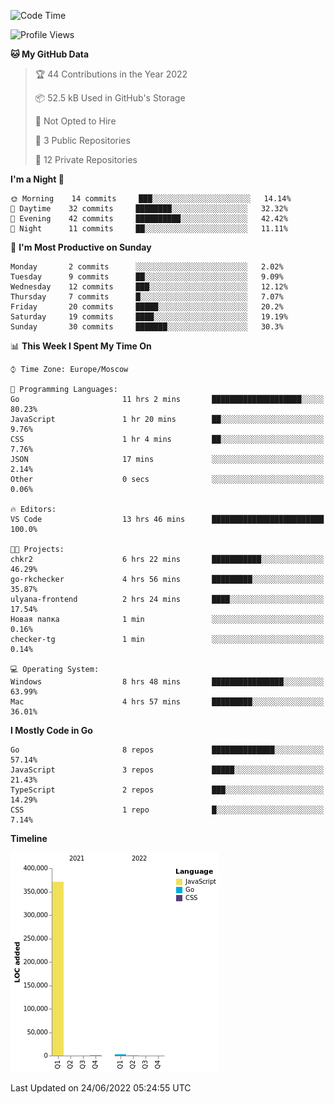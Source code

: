 <!--START_SECTION:waka-->
![Code Time](http://img.shields.io/badge/Code%20Time-354%20hrs%2022%20mins-blue)

![Profile Views](http://img.shields.io/badge/Profile%20Views-0-blue)

**🐱 My GitHub Data** 

> 🏆 44 Contributions in the Year 2022
 > 
> 📦 52.5 kB Used in GitHub's Storage 
 > 
> 🚫 Not Opted to Hire
 > 
> 📜 3 Public Repositories 
 > 
> 🔑 12 Private Repositories  
 > 
**I'm a Night 🦉** 

```text
🌞 Morning    14 commits     ███░░░░░░░░░░░░░░░░░░░░░░   14.14% 
🌆 Daytime    32 commits     ████████░░░░░░░░░░░░░░░░░   32.32% 
🌃 Evening    42 commits     ██████████░░░░░░░░░░░░░░░   42.42% 
🌙 Night      11 commits     ██░░░░░░░░░░░░░░░░░░░░░░░   11.11%

```
📅 **I'm Most Productive on Sunday** 

```text
Monday       2 commits      ░░░░░░░░░░░░░░░░░░░░░░░░░   2.02% 
Tuesday      9 commits      ██░░░░░░░░░░░░░░░░░░░░░░░   9.09% 
Wednesday    12 commits     ███░░░░░░░░░░░░░░░░░░░░░░   12.12% 
Thursday     7 commits      █░░░░░░░░░░░░░░░░░░░░░░░░   7.07% 
Friday       20 commits     █████░░░░░░░░░░░░░░░░░░░░   20.2% 
Saturday     19 commits     ████░░░░░░░░░░░░░░░░░░░░░   19.19% 
Sunday       30 commits     ███████░░░░░░░░░░░░░░░░░░   30.3%

```


📊 **This Week I Spent My Time On** 

```text
⌚︎ Time Zone: Europe/Moscow

💬 Programming Languages: 
Go                       11 hrs 2 mins       ████████████████████░░░░░   80.23% 
JavaScript               1 hr 20 mins        ██░░░░░░░░░░░░░░░░░░░░░░░   9.76% 
CSS                      1 hr 4 mins         ██░░░░░░░░░░░░░░░░░░░░░░░   7.76% 
JSON                     17 mins             ░░░░░░░░░░░░░░░░░░░░░░░░░   2.14% 
Other                    0 secs              ░░░░░░░░░░░░░░░░░░░░░░░░░   0.06%

🔥 Editors: 
VS Code                  13 hrs 46 mins      █████████████████████████   100.0%

🐱‍💻 Projects: 
chkr2                    6 hrs 22 mins       ███████████░░░░░░░░░░░░░░   46.29% 
go-rkchecker             4 hrs 56 mins       █████████░░░░░░░░░░░░░░░░   35.87% 
ulyana-frontend          2 hrs 24 mins       ████░░░░░░░░░░░░░░░░░░░░░   17.54% 
Новая папка              1 min               ░░░░░░░░░░░░░░░░░░░░░░░░░   0.16% 
checker-tg               1 min               ░░░░░░░░░░░░░░░░░░░░░░░░░   0.14%

💻 Operating System: 
Windows                  8 hrs 48 mins       ████████████████░░░░░░░░░   63.99% 
Mac                      4 hrs 57 mins       █████████░░░░░░░░░░░░░░░░   36.01%

```

**I Mostly Code in Go** 

```text
Go                       8 repos             ██████████████░░░░░░░░░░░   57.14% 
JavaScript               3 repos             █████░░░░░░░░░░░░░░░░░░░░   21.43% 
TypeScript               2 repos             ███░░░░░░░░░░░░░░░░░░░░░░   14.29% 
CSS                      1 repo              █░░░░░░░░░░░░░░░░░░░░░░░░   7.14%

```


**Timeline**

![Chart not found](https://raw.githubusercontent.com/jeezft/jeezft/main/charts/bar_graph.png) 


 Last Updated on 24/06/2022 05:24:55 UTC
<!--END_SECTION:waka-->
